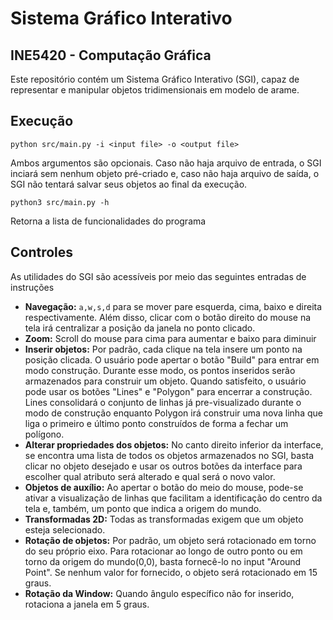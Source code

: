 # Sistema Gráfico Interativo
## INE5420 - Computação Gráfica
Este repositório contém um Sistema Gráfico Interativo (SGI), capaz de representar e manipular objetos tridimensionais em modelo de arame.

## Execução
```
python src/main.py -i <input file> -o <output file>
```
Ambos argumentos são opcionais. Caso não haja arquivo de entrada, o SGI inciará sem nenhum objeto pré-criado e, caso não haja arquivo de saída, o SGI não tentará salvar seus objetos ao final da execução.

```
python3 src/main.py -h
```

Retorna a lista de funcionalidades do programa

## Controles
As utilidades do SGI são acessíveis por meio das seguintes entradas de instruções
- **Navegação:** `a,w,s,d` para se mover pare esquerda, cima, baixo e direita respectivamente. Além disso, clicar com o botão direito do mouse na tela irá centralizar a posição da janela no ponto clicado.
- **Zoom:** Scroll do mouse para cima para aumentar e baixo para diminuir
- **Inserir objetos:** Por padrão, cada clique na tela insere um ponto na posição clicada. O usuário pode apertar o botão "Build" para entrar em modo construção. Durante esse modo, os pontos inseridos serão armazenados para construir um objeto. Quando satisfeito, o usuário pode usar os botões "Lines" e "Polygon" para encerrar a construção. Lines consolidará o conjunto de linhas já pre-visualizado durante o modo de construção enquanto Polygon irá construir uma nova linha que liga o primeiro e último ponto construídos de forma a fechar um polígono.
- **Alterar propriedades dos objetos:** No canto direito inferior da interface, se encontra uma lista de todos os objetos armazenados no SGI, basta clicar no objeto desejado e usar os outros botões da interface para escolher qual atributo será alterado e qual será o novo valor.
- **Objetos de auxílio:** Ao apertar o botão do meio do mouse, pode-se ativar a visualização de linhas que facilitam a identificação do centro da tela e, também, um ponto que indica a origem do mundo.
- **Transformadas 2D:** Todas as transformadas exigem que um objeto esteja selecionado. 
- **Rotação de objetos:** Por padrão, um objeto será rotacionado em torno do seu próprio eixo. Para rotacionar ao longo de outro ponto ou em torno da origem do mundo(0,0), basta fornecê-lo no input "Around Point". Se nenhum valor for fornecido, o objeto será rotacionado em 15 graus.
- **Rotação da Window:** Quando ângulo específico não for inserido, rotaciona a janela em 5 graus.